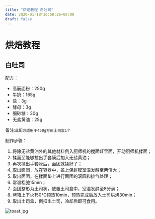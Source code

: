 ```yaml
---
title: "烘焙教程 白吐司"
date: 2020-01-18T16:50:26+08:00
draft: false
---
```


# 烘焙教程
## 白吐司

配方：

* 高筋面粉：250g
* 牛奶：165g
* 盐：3g
* 酵母：3g
* 细砂糖：30g
* 无盐黄油：25g

备注:`此配方适用于450g方形土司盒1个`

制作步骤：

1. 将除无盐黄油外的其他材料倒入厨师机的搅面缸里面，开动厨师机揉面；
2. 揉面至能够拉出手套膜后加入无盐黄油；
3. 再次揉出手套膜后，面团就揉好了；
4. 取出面团，放在容器中，盖上保鲜膜室温发酵至两倍大；
5. 取出面团，在揉面垫上进行面团的滚圆和排气处理；
6. 常温松弛15min；
7. 面团整形为土司状，放置土司盒中，室温发酵至8分满；
8. 烤箱上下火150℃预热10min，预热完成后放入土司烘烤30min；
9. 取出土司盒，倒扣出土司，冷却后即可食用。

![toast.jpg](https://i.loli.net/2020/01/18/Pe6jO2ScRgqVikz.jpg)




